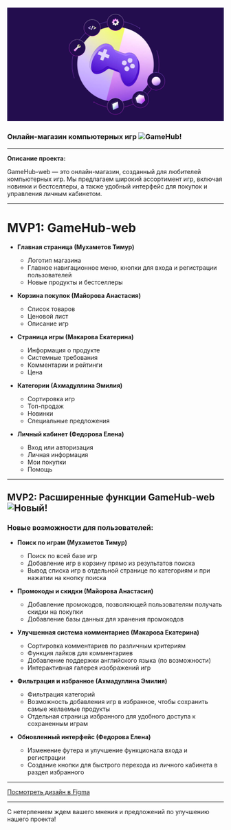 

![Логотип](newlogo.jpg)

### Онлайн-магазин компьютерных игр ![GameHub!](https://img.shields.io/badge/GameHub!-blue)

---

**Описание проекта:**

GameHub-web — это онлайн-магазин, созданный для любителей компьютерных игр. Мы предлагаем широкий ассортимент игр, включая новинки и бестселлеры, а также удобный интерфейс для покупок и управления личным кабинетом. 

---

# MVP1: GameHub-web 

- **Главная страница (Мухаметов Тимур)**
  - Логотип магазина
  - Главное навигационное меню, кнопки для входа и регистрации пользователей
  - Новые продукты и бестселлеры

- **Корзина покупок (Майорова Анастасия)**
  - Список товаров
  - Ценовой лист
  - Описание игр

- **Страница игры (Макарова Екатерина)**
  - Информация о продукте
  - Системные требования
  - Комментарии и рейтинги
  - Цена

- **Категории (Ахмадуллина Эмилия)**
  - Сортировка игр
  - Топ-продаж
  - Новинки
  - Специальные предложения

- **Личный кабинет (Федорова Елена)**
  - Вход или авторизация
  - Личная информация
  - Мои покупки
  - Помощь

---

## MVP2: Расширенные функции GameHub-web ![Новый!](https://img.shields.io/badge/NEW!-brightgreen)

### Новые возможности для пользователей:

- **Поиск по играм (Мухаметов Тимур)**
  - Поиск по всей базе игр
  - Добавление игр в корзину прямо из результатов поиска
  - Вывод списка игр в отдельной странице по категориям и при нажатии на кнопку поиска

- **Промокоды и скидки (Майорова Анастасия)**
  - Добавление промокодов, позволяющей пользователям получать скидки на покупки
  - Добавление базы данных для хранения промокодов

- **Улучшенная система комментариев (Макарова Екатерина)**
  - Сортировка комментариев по различным критериям
  - Функция лайков для комментариев
  - Добавление поддержки английского языка (по возможности)
  - Интерактивная галерея изображений игр 

- **Фильтрация и избранное (Ахмадуллина Эмилия)**
  - Фильтрация категорий
  - Возможность добавления игр в избранное, чтобы сохранить самые желаемые продукты
  - Отдельная страница избранного для удобного доступа к сохраненным играм

- **Обновленный интерфейс (Федорова Елена)**
  - Изменение футера и улучшение функционала входа и регистрации
  - Создание кнопки для быстрого перехода из личного кабинета в раздел избранного

---

[Посмотреть дизайн в Figma](https://www.figma.com/file/qURRXeUGf5GBGJcVyZkoyr/main_sheet?type=design&node-id=0%3A1&mode=design&t=2EXSWHVVS405mJid-1)

---

С нетерпением ждем вашего мнения и предложений по улучшению нашего проекта!
